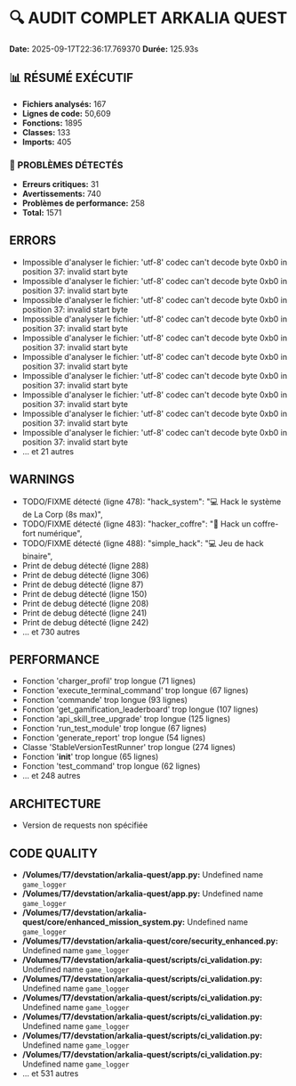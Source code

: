# 🔍 AUDIT COMPLET ARKALIA QUEST

**Date:** 2025-09-17T22:36:17.769370
**Durée:** 125.93s

## 📊 RÉSUMÉ EXÉCUTIF

- **Fichiers analysés:** 167
- **Lignes de code:** 50,609
- **Fonctions:** 1895
- **Classes:** 133
- **Imports:** 405

### 🚨 PROBLÈMES DÉTECTÉS

- **Erreurs critiques:** 31
- **Avertissements:** 740
- **Problèmes de performance:** 258
- **Total:** 1571

## ERRORS

- Impossible d'analyser le fichier: 'utf-8' codec can't decode byte 0xb0 in position 37: invalid start byte
- Impossible d'analyser le fichier: 'utf-8' codec can't decode byte 0xb0 in position 37: invalid start byte
- Impossible d'analyser le fichier: 'utf-8' codec can't decode byte 0xb0 in position 37: invalid start byte
- Impossible d'analyser le fichier: 'utf-8' codec can't decode byte 0xb0 in position 37: invalid start byte
- Impossible d'analyser le fichier: 'utf-8' codec can't decode byte 0xb0 in position 37: invalid start byte
- Impossible d'analyser le fichier: 'utf-8' codec can't decode byte 0xb0 in position 37: invalid start byte
- Impossible d'analyser le fichier: 'utf-8' codec can't decode byte 0xb0 in position 37: invalid start byte
- Impossible d'analyser le fichier: 'utf-8' codec can't decode byte 0xb0 in position 37: invalid start byte
- Impossible d'analyser le fichier: 'utf-8' codec can't decode byte 0xb0 in position 37: invalid start byte
- Impossible d'analyser le fichier: 'utf-8' codec can't decode byte 0xb0 in position 37: invalid start byte
- ... et 21 autres

## WARNINGS

- TODO/FIXME détecté (ligne 478): "hack_system": "💻 Hack le système de La Corp (8s max)",
- TODO/FIXME détecté (ligne 483): "hacker_coffre": "💎 Hack un coffre-fort numérique",
- TODO/FIXME détecté (ligne 488): "simple_hack": "💻 Jeu de hack binaire",
- Print de debug détecté (ligne 288)
- Print de debug détecté (ligne 306)
- Print de debug détecté (ligne 87)
- Print de debug détecté (ligne 150)
- Print de debug détecté (ligne 208)
- Print de debug détecté (ligne 241)
- Print de debug détecté (ligne 242)
- ... et 730 autres

## PERFORMANCE

- Fonction 'charger_profil' trop longue (71 lignes)
- Fonction 'execute_terminal_command' trop longue (67 lignes)
- Fonction 'commande' trop longue (93 lignes)
- Fonction 'get_gamification_leaderboard' trop longue (107 lignes)
- Fonction 'api_skill_tree_upgrade' trop longue (125 lignes)
- Fonction 'run_test_module' trop longue (67 lignes)
- Fonction 'generate_report' trop longue (54 lignes)
- Classe 'StableVersionTestRunner' trop longue (274 lignes)
- Fonction '__init__' trop longue (65 lignes)
- Fonction 'test_command' trop longue (62 lignes)
- ... et 248 autres

## ARCHITECTURE

- Version de requests non spécifiée

## CODE QUALITY

- **/Volumes/T7/devstation/arkalia-quest/app.py:** Undefined name `game_logger`
- **/Volumes/T7/devstation/arkalia-quest/app.py:** Undefined name `game_logger`
- **/Volumes/T7/devstation/arkalia-quest/core/enhanced_mission_system.py:** Undefined name `game_logger`
- **/Volumes/T7/devstation/arkalia-quest/core/security_enhanced.py:** Undefined name `game_logger`
- **/Volumes/T7/devstation/arkalia-quest/scripts/ci_validation.py:** Undefined name `game_logger`
- **/Volumes/T7/devstation/arkalia-quest/scripts/ci_validation.py:** Undefined name `game_logger`
- **/Volumes/T7/devstation/arkalia-quest/scripts/ci_validation.py:** Undefined name `game_logger`
- **/Volumes/T7/devstation/arkalia-quest/scripts/ci_validation.py:** Undefined name `game_logger`
- **/Volumes/T7/devstation/arkalia-quest/scripts/ci_validation.py:** Undefined name `game_logger`
- **/Volumes/T7/devstation/arkalia-quest/scripts/ci_validation.py:** Undefined name `game_logger`
- ... et 531 autres


